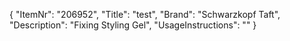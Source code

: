{
  "ItemNr": "206952",
  "Title": "test",
  "Brand": "Schwarzkopf Taft",
  "Description": "Fixing Styling Gel",
  "UsageInstructions": ""
}